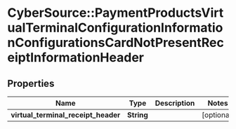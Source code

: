 # CyberSource::PaymentProductsVirtualTerminalConfigurationInformationConfigurationsCardNotPresentReceiptInformationHeader

## Properties
Name | Type | Description | Notes
------------ | ------------- | ------------- | -------------
**virtual_terminal_receipt_header** | **String** |  | [optional] 



